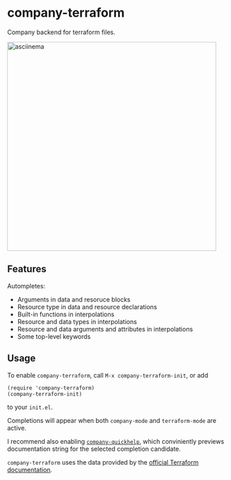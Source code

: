 # company-terraform

Company backend for terraform files.

[<img src="https://asciinema.org/a/132870.png" alt="asciinema" width="480"/>](https://asciinema.org/a/132870)

## Features

Autompletes:

 - Arguments in data and resoruce blocks
 - Resource type in data and resource declarations
 - Built-in functions in interpolations
 - Resource and data types in interpolations
 - Resource and data arguments and attributes in interpolations
 - Some top-level keywords

## Usage

To enable `company-terraform`, call `M-x company-terraform-init`, or add

```
(require 'company-terraform)
(company-terraform-init)
```

to your `init.el`.

Completions will appear when both `company-mode` and `terraform-mode` are active.

I recommend also enabling [`company-quickhelp`](https://github.com/expez/company-quickhelp),
which conviniently previews documentation string for the selected completion candidate.

`company-terraform` uses the data provided by the [official Terraform documentation](https://www.terraform.io/docs/).
